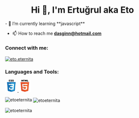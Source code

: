 <h1 align="center">Hi 👋, I'm Ertuğrul aka Eto</h1>
- 🌱 I’m currently learning **javascript**

- 📫 How to reach me **dasginn@hotmail.com**

<h3 align="left">Connect with me:</h3>
<p align="left">
<a href="https://instagram.com/eto.eternita" target="blank"><img align="center" src="https://raw.githubusercontent.com/rahuldkjain/github-profile-readme-generator/master/src/images/icons/Social/instagram.svg" alt="eto.eternita" height="30" width="40" /></a>
</p>

<h3 align="left">Languages and Tools:</h3>
<p align="left"> <a href="https://www.w3schools.com/css/" target="_blank" rel="noreferrer"> <img src="https://raw.githubusercontent.com/devicons/devicon/master/icons/css3/css3-original-wordmark.svg" alt="css3" width="40" height="40"/> </a> <a href="https://www.w3.org/html/" target="_blank" rel="noreferrer"> <img src="https://raw.githubusercontent.com/devicons/devicon/master/icons/html5/html5-original-wordmark.svg" alt="html5" width="40" height="40"/> </a> </p>

<p><img align="left" src="https://github-readme-stats.vercel.app/api/top-langs?username=etoeternita&show_icons=true&locale=en&layout=compact" alt="etoeternita" /></p>

<p>&nbsp;<img align="center" src="https://github-readme-stats.vercel.app/api?username=etoeternita&show_icons=true&locale=en" alt="etoeternita" /></p>

<p><img align="center" src="https://github-readme-streak-stats.herokuapp.com/?user=etoeternita&" alt="etoeternita" /></p>
